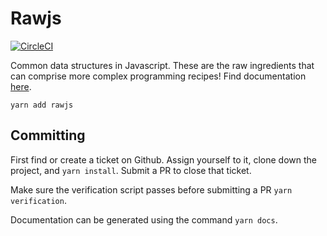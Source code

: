 # Rawjs

[![CircleCI](https://circleci.com/gh/ilias-t/rawjs/tree/master.svg?style=svg)](https://circleci.com/gh/ilias-t/rawjs/tree/master)

Common data structures in Javascript. These are the raw ingredients that can comprise more complex programming recipes! Find documentation [here](http://www.iliastsangaris.com/rawjs/).

`yarn add rawjs`

## Committing

First find or create a ticket on Github. Assign yourself to it, clone down the project, and `yarn install`. Submit a PR to close that ticket.

Make sure the verification script passes before submitting a PR `yarn verification`.

Documentation can be generated using the command `yarn docs`.
